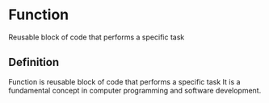 # Function

Reusable block of code that performs a specific task

## Definition
Function is reusable block of code that performs a specific task It is a fundamental concept in computer programming and software development.
